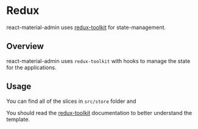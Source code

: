 # Redux

react-material-admin uses [redux-toolkit](https://redux-toolkit.js.org/introduction/getting-started) for state-management.

## Overview

react-material-admin uses `redux-toolkit` with hooks to manage the state for the applications.

## Usage

You can find all of the slices in `src/store` folder and

You should read the [redux-toolkit](https://redux-toolkit.js.org/introduction/getting-started) documentation to better understand the template.
